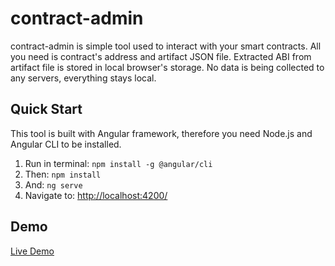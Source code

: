 # contract-admin

contract-admin is simple tool used to interact with your smart contracts. All you need is contract's address and artifact JSON file. Extracted ABI from artifact file is stored in local browser's storage. No data is being collected to any servers, everything stays local.

## Quick Start

This tool is built with Angular framework, therefore you need Node.js and Angular CLI to be installed.

1.  Run in terminal: `npm install -g @angular/cli`
2.  Then: `npm install`
3.  And: `ng serve`
4.  Navigate to: [http://localhost:4200/](http://localhost:4200/)

## Demo

[Live Demo](https://contract-admin-89e4e.web.app/)
